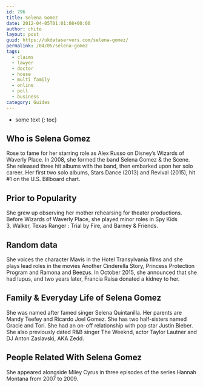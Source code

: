 ```yaml
---
id: 796
title: Selena Gomez
date: 2012-04-05T01:01:08+00:00
author: chito
layout: post
guid: https://ukdataservers.com/selena-gomez/
permalink: /04/05/selena-gomez
tags:
  - claims
  - lawyer
  - doctor
  - house
  - multi family
  - online
  - poll
  - business
category: Guides
---
```


* some text
{: toc}
          
          
## Who is  Selena Gomez
                  
                  
                  
Rose to fame for her starring role as Alex Russo on Disney&#8217;s Wizards of Waverly Place. In 2008, she formed the band Selena Gomez & the Scene. She released three hit albums with the band, then embarked upon her solo career. Her first two solo albums, Stars Dance (2013) and Revival (2015), hit #1 on the U.S. Billboard chart. 
                  
                
                
                
## Prior to Popularity 
                  
                  
                  
She grew up observing her mother rehearsing for theater productions. Before Wizards of Waverly Place, she played minor roles in Spy Kids 3, Walker, Texas Ranger : Trial by Fire, and Barney & Friends.  
                  
                
                
                
## Random data 
                  
                  
                  
She voices the character Mavis in the Hotel Transylvania films and she plays lead roles in the movies Another Cinderella Story, Princess Protection Program and Ramona and Beezus. In October 2015, she announced that she had lupus, and two years later, Francia Raisa donated a kidney to her. 
                  
                
                
                
## Family & Everyday Life of Selena Gomez
                  
                  
                  
She was named after famed singer Selena Quintanilla. Her parents are Mandy Teefey and Ricardo Joel Gomez. She has two half-sisters named Gracie and Tori. She had an on-off relationship with pop star Justin Bieber. She also previously dated R&B singer The Weeknd, actor Taylor Lautner and DJ Anton Zaslavski, AKA Zedd. 
                  
                
                
                
## People Related With  Selena Gomez
                  
                  
                  
She appeared alongside Miley Cyrus in three episodes of the series Hannah Montana from 2007 to 2009.
                  
                
              
            
          
          
          
    
    
  
